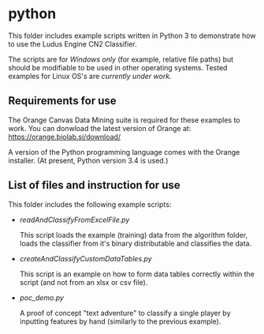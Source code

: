 python
=====

This folder includes example scripts written in Python 3 to demonstrate how to use the Ludus Engine CN2 Classifier. 

The scripts are for *Windows only* (for example, relative file paths) but should be modifiable to be used in other operating systems. Tested examples for Linux OS's are *currently under work.* 

Requirements for use
----
The Orange Canvas Data Mining suite is required for these examples to work. You can donwload the latest version of Orange at: <https://orange.biolab.si/download/> 

A version of the Python programming language comes with the Orange installer. (At present, Python version 3.4 is used.)

List of files and instruction for use
----
This folder includes the following example scripts:

* _readAndClassifyFromExcelFile.py_ 

   This script loads the example (training) data from the algorithm folder, loads the classifier from it's binary distributable and classifies the data. 

* _createAndClassifyCustomDataTables.py_

   This script is an example on how to form data tables correctly within the script (and not from an xlsx or csv file).

* _poc_demo.py_

   A proof of concept "text adventure" to classify a single player by inputting features by hand (similarly to the previous example). 

